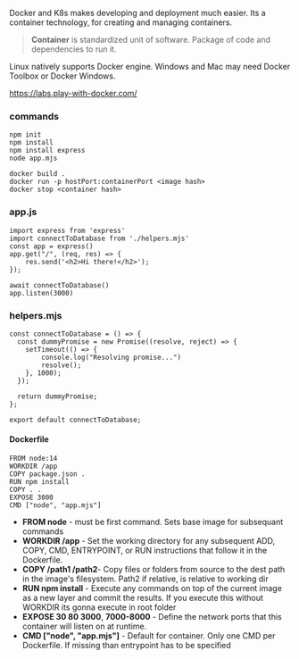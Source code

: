 Docker and K8s makes developing and deployment much easier. Its a container technology, for creating and managing containers.
> **Container** is standardized unit of software. Package of code and dependencies to run it.

Linux natively supports Docker engine. Windows and Mac may need Docker Toolbox or Docker Windows.

https://labs.play-with-docker.com/


### commands
```
npm init
npm install
npm install express
node app.mjs

docker build .
docker run -p hostPort:containerPort <image hash>
docker stop <container hash> 
```
### app.js
```
import express from 'express'
import connectToDatabase from './helpers.mjs'
const app = express()
app.get("/", (req, res) => {
    res.send('<h2>Hi there!</h2>');
});

await connectToDatabase()
app.listen(3000)
```

### helpers.mjs
```
const connectToDatabase = () => {
  const dummyPromise = new Promise((resolve, reject) => {
    setTimeout(() => {
        console.log("Resolving promise...")
        resolve();
    }, 1000);
  });

  return dummyPromise;
};

export default connectToDatabase;
```

#### Dockerfile
```
FROM node:14
WORKDIR /app
COPY package.json .
RUN npm install 
COPY . .
EXPOSE 3000
CMD ["node", "app.mjs"]
```
- **FROM node** - must be first command. Sets base image for subsequant commands
- **WORKDIR /app** - Set the working directory for any subsequent ADD, COPY, CMD, ENTRYPOINT, or RUN instructions that follow it in the Dockerfile.
- **COPY /path1 /path2**- Copy files or folders from source to the dest path in the image's filesystem. Path2 if relative, is relative to working dir
- **RUN npm install** - Execute any commands on top of the current image as a new layer and commit the results. If you execute this without WORKDIR its gonna execute in root folder
- **EXPOSE 30 80 3000**, **7000-8000** - Define the network ports that this container will listen on at runtime.
- **CMD ["node", "app.mjs"]** - Default for container. Only one CMD per Dockerfile. If missing than entrypoint has to be specified
